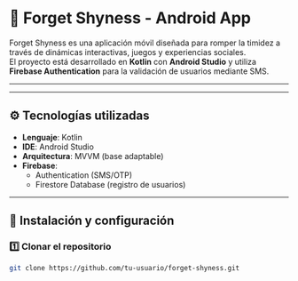 # 🍹 Forget Shyness - Android App

Forget Shyness es una aplicación móvil diseñada para romper la timidez a través de dinámicas interactivas, juegos y experiencias sociales.  
El proyecto está desarrollado en **Kotlin** con **Android Studio** y utiliza **Firebase Authentication** para la validación de usuarios mediante SMS.

---


---

## ⚙️ Tecnologías utilizadas

- **Lenguaje**: Kotlin  
- **IDE**: Android Studio  
- **Arquitectura**: MVVM (base adaptable)  
- **Firebase**:  
  - Authentication (SMS/OTP)  
  - Firestore Database (registro de usuarios)  

---

## 🚀 Instalación y configuración

### 1️⃣ Clonar el repositorio
```bash
git clone https://github.com/tu-usuario/forget-shyness.git
